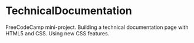 # TechnicalDocumentation
FreeCodeCamp mini-project. Building a technical documentation page with HTML5 and CSS. Using new CSS features. 
